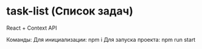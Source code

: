 # task-list (Список задач)
React + Context API

Команды:
Для инициализации: npm i
Для запуска проекта: npm run start
